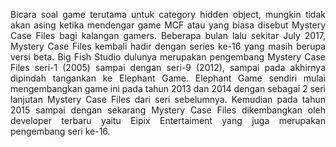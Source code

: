 <p align= "justify">Bicara soal game terutama untuk category hidden object, mungkin tidak akan asing ketika mendengar game MCF atau yang biasa disebut Mystery Case Files bagi kalangan gamers. Beberapa bulan lalu sekitar July 2017, Mystery Case Files kembali hadir dengan series ke-16 yang masih berupa versi beta. Big Fish Studio dulunya merupakan pengembang Mystery Case Files seri-1 (2005) sampai dengan seri-9 (2012), sampai pada akhirnya dipindah tangankan ke Elephant Game. Elephant Game sendiri mulai mengembangkan game ini pada tahun 2013 dan 2014 dengan sebagai 2 seri lanjutan Mystery Case Files dari seri sebelumnya. Kemudian pada tahun 2015 sampai dengan sekarang Mystery Case Files dikembangkan oleh developer terbaru yaitu Eipix Entertaiment yang juga merupakan pengembang seri ke-16.</p>

